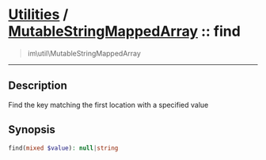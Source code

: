 # [Utilities](util.md) / [MutableStringMappedArray](util-MutableStringMappedArray.md) :: find
 > im\util\MutableStringMappedArray
____

## Description
Find the key matching the first location with a specified value

## Synopsis
```php
find(mixed $value): null|string
```
